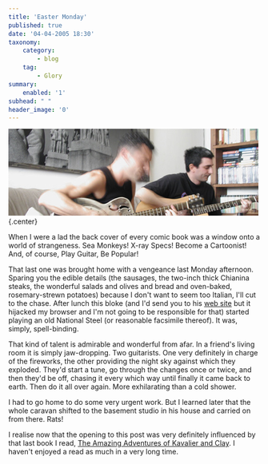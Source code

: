 ```yaml
---
title: 'Easter Monday'
published: true
date: '04-04-2005 18:30'
taxonomy:
    category:
        - blog
    tag:
        - Glory
summary:
    enabled: '1'
subhead: " "
header_image: '0'
--- 
```

![Alex Britti and friend](alex-britti.jpg){.center} 

When I were a lad the back cover of every comic book was a window onto a world of strangeness. Sea Monkeys! X-ray Specs! Become a Cartoonist! And, of course, Play Guitar, Be Popular!

That last one was brought home with a vengeance last Monday afternoon. Sparing you the edible details (the sausages, the two-inch thick Chianina steaks, the wonderful salads and olives and bread and oven-baked, rosemary-strewn potatoes) because I don't want to seem too Italian, I'll cut to the chase. After lunch this bloke (and I'd send you to his [web site](http://www.google.com/search?hl=en&c2coff=1&client=safari&rls=en-us&q=alex+britti&spell=1) but it hijacked my browser and I'm not going to be responsible for that) started playing an old National Steel (or reasonable facsimile thereof). It was, simply, spell-binding.

That kind of talent is admirable and wonderful from afar. In a friend's living room it is simply jaw-dropping. Two guitarists. One very definitely in charge of the fireworks, the other providing the night sky against which they exploded. They'd start a tune, go through the changes once or twice, and then they'd be off, chasing it every which way until finally it came back to earth. Then do it all over again. More exhilarating than a cold shower.

I had to go home to do some very urgent work. But I learned later that the whole caravan shifted to the basement studio in his house and carried on from there. Rats!

I realise now that the opening to this post was very definitely influenced by that last book I read, [The Amazing Adventures of Kavalier and Clay](http://www.amazon.com/exec/obidos/ASIN/0312282990/qid=1112646602/sr=2-1/ref=pd_bbs_b_2_1/002-5008135-4931229). I haven't enjoyed a read as much in a very long time.
